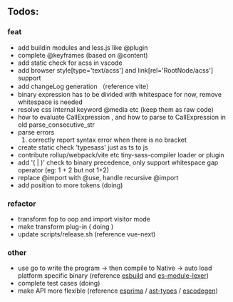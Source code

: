 
## Todos: 

### feat

* add buildin modules and less.js like @plugin
* complete @keyframes (based on @content)
* add static check for acss in vscode
* add browser style[type='text/acss'] and link[rel='RootNode/acss'] support
* add changeLog generation （reference vite）
* binary expression has to be divided with whitespace for now, remove whitespace is needed
* resolve css internal keyword @media etc (keep them as raw code)
* how to evaluate CallExpression , and how to parse to CallExpression in old parse_consecutive_str
* parse errors
    1. correctly report syntax error when there is no bracket
* create static check 'typesass' just as ts to js
* contribute rollup/webpack/vite etc tiny-sass-compiler loader or plugin
* add '( | )' check to binary precedence, only support whitespace gap operator (eg: 1 + 2 but not 1+2)
* replace @import with @use, handle recursive @import
* add position to more tokens (doing)

### refactor

* transform fop to oop and import visitor mode
* make transform plug-in ( doing )
* update scripts/release.sh (reference vue-next)

### other

* use go to write the program -> then compile to Native -> auto load platform specific binary (reference [esbuild](https://github.com/evanw/esbuild) and [es-module-lexer](https://github.com/guybedford/es-module-lexer))
* complete test cases (doing)
* make API more flexible (reference  [esprima](https://www.npmjs.com/package/esprima) / [ast-types](https://www.npmjs.com/package/ast-types) / [escodegen](https://www.npmjs.com/package/escodegen))
